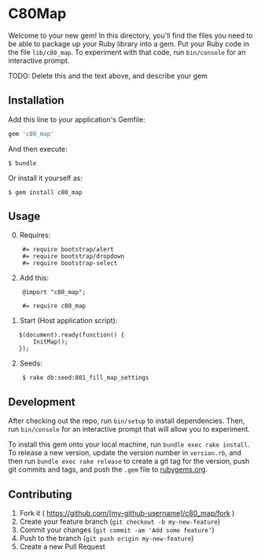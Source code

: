 # C80Map

Welcome to your new gem! In this directory, you'll find the files you need to be able to package up your Ruby library into a gem. Put your Ruby code in the file `lib/c80_map`. To experiment with that code, run `bin/console` for an interactive prompt.

TODO: Delete this and the text above, and describe your gem

## Installation

Add this line to your application's Gemfile:

```ruby
gem 'c80_map'
```

And then execute:

    $ bundle

Or install it yourself as:

    $ gem install c80_map

## Usage

0. Requires:

```
    #= require bootstrap/alert
    #= require bootstrap/dropdown
    #= require bootstrap-select
```

2. Add this:

```
    @import "c80_map";
```

```
    #= require c80_map
```

1. Start (Host application script):

```
   $(document).ready(function() {
       InitMap();
   });
```
    
2. Seeds:

```
    $ rake db:seed:801_fill_map_settings
```

## Development

After checking out the repo, run `bin/setup` to install dependencies. Then, run `bin/console` for an interactive prompt that will allow you to experiment.

To install this gem onto your local machine, run `bundle exec rake install`. To release a new version, update the version number in `version.rb`, and then run `bundle exec rake release` to create a git tag for the version, push git commits and tags, and push the `.gem` file to [rubygems.org](https://rubygems.org).

## Contributing

1. Fork it ( https://github.com/[my-github-username]/c80_map/fork )
2. Create your feature branch (`git checkout -b my-new-feature`)
3. Commit your changes (`git commit -am 'Add some feature'`)
4. Push to the branch (`git push origin my-new-feature`)
5. Create a new Pull Request
